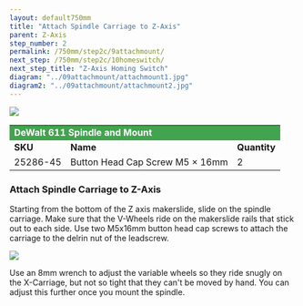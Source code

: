 ```yaml
---
layout: default750mm
title: "Attach Spindle Carriage to Z-Axis"
parent: Z-Axis
step_number: 2
permalink: /750mm/step2c/9attachmount/
next_step: /750mm/step2c/10homeswitch/
next_step_title: "Z-Axis Homing Switch"
diagram: "../09attachmount/attachmount1.jpg"
diagram2: "../09attachmount/attachmount2.jpg"
---
```

<img src="../../step2/photo/jpfs_DSC2752.jpg">

<table>
  <tr>
    <td style="color:#fff;background: #42a44e" colspan="3">
      <b>DeWalt 611 Spindle and Mount</b>
    </td>
  </tr>
  <tr>
    <td>
      <b>SKU</b>
    </td>
    <td>
      <b>Name</b>
    </td>
    <td>
      <b>Quantity</b>
    </td>
  </tr>
  <tr>
    <td>
      25286-45
    </td>
    <td>
      Button Head Cap Screw M5 × 16mm
    </td>
    <td>
      2
    </td>
  </tr>
</table>

<h3>Attach Spindle Carriage to Z-Axis</h3>

Starting from the bottom of the Z axis makerslide, slide on the spindle carriage. Make sure that the V-Wheels ride on the makerslide rails that stick out to each side. Use two M5x16mm button head cap screws to attach the carriage to the delrin nut of the leadscrew.

<img src="../../step2/photo/jpfs_DSC2756.jpg">

Use an 8mm wrench to adjust the variable wheels so they ride snugly on the X-Carriage, but not so tight that they can't be moved by hand. You can adjust this further once you mount the spindle.



